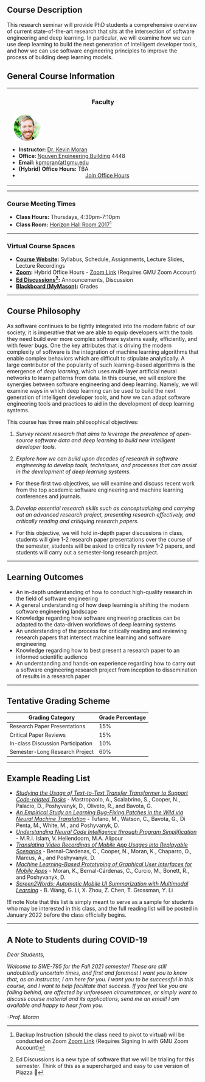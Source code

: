 ## Course Description

This research seminar will provide PhD students a comprehensive overview of current state-of-the-art research that sits at the intersection of software engineering and deep learning. In particular, we will examine how we can use deep learning to build the next generation of intelligent developer tools, and how we can use software engineering principles to improve the process of building deep learning models.


## General Course Information

<table width="100%">
	<tr>
		<th width="50%"> <h3>Faculty</h3> </th>
	</tr>
	<tr>
		<td width="50%">
			&nbsp;&nbsp; <img style="vertical-align:middle" src="images/Prof-Moran.png">
			<ul>
				<li style="font-size:14px";><b>Instructor:</b> <a href="https://www.kpmoran.com">Dr. Kevin Moran</a></li>
				<li style="font-size:14px";><b>Office:</b> <a href="https://cs.gmu.edu/about/visit-the-department/">Nguyen Engineering Building</a> 4448</li>
				<li style="font-size:14px";><b>Email:</b> <a href="mailto:kpmoran@gmu.edu">kpmoran(at)gmu.edu</a></li>
				<li style="font-size:14px";><b>(Hybrid) Office Hours:</b> TBA</li>
				<li style="font-size:14px";><div style="text-align: center;">
<a href="" title="Office Hours" class="md-button md-button--primary"> Join Office Hours </a>
</div></li>
			<ul>
	</tr>
</table>


---------

### Course Meeting Times

* **Class Hours:** Thursdays, 4:30pm-7:10pm
* **Class Room:** [Horizon Hall Room 2017](https://goo.gl/maps/yWKmHh2w97ehF1yt5)[^1] 

[^1]: Backup Instruction (should the class need to pivot to virtual) will be conducted on Zoom [Zoom Link](https://gmu.zoom.us/j/93312563201) (Requires Signing In with GMU Zoom Account)

<!----
<div style="text-align: center;">
<a href="https://gmu.zoom.us/j/98318501915" title="Click Here to Join the Zoom Meeting" class="md-button md-button--primary">Join the Zoom Meeting </a>
</div>
--->

---------

### Virtual Course Spaces

* **[Course Website](https://kpmoran.cs.gmu.edu/swe-732-s22/):** Syllabus, Schedule, Assignments, Lecture Slides, Lecture Recordings
* **[Zoom]():** Hybrid Office Hours - [Zoom Link]() (Requires GMU Zoom Account)
* **[Ed Discussions](https://edstem.org)[^2]:** Announcements, Discussion
* **[Blackboard (MyMason)](https://mymason.gmu.edu/):** Grades

[^2]: Ed Discussions is a new type of software that we will be trialing for this semester. Think of this as a supercharged and easy to use version of Piazza 🙂

---------

## Course Philosophy

As software continues to be tightly integrated into the modern fabric of our society, it is imperative that we are able to equip developers with the tools they need build ever more complex software systems easily, efficiently, and with fewer bugs. One the key attributes that is driving the modern complexity of software is the integration of machine learning algorithms that enable complex behaviors which are difficult to stipulate analytically. A large contributor of the popularity of such learning-based algorithms is the emergence of *deep learning*, which uses multi-layer artificial neural networks to learn patterns from data. In this course, we will explore the synergies between software engineering and deep learning. Namely, we will examine ways in which deep learning can be used to build the next generation of intelligent developer tools, and how we can adapt software engineering tools and practices to aid in the development of deep learning systems.

This course has three main philosophical objectives:

1) *Survey recent research that aims to leverage the prevalence of open-source software data and deep learning to build new intelligent developer tools.*

2) *Explore how we can build upon decades of research in software engineering to develop tools, techniques, and processes that can assist in the development of deep learning systems.* 

* For these first two objectives, we will examine and discuss recent work from the top academic software engineering and machine learning conferences and journals.

3) *Develop essential research skills such as conceptualizing and carrying out an advanced research project, presenting research effectively, and critically reading and critiquing research papers.*

* For this objective, we will hold in-depth paper discussions in class, students will give 1-2 research paper presentations over the course of the semester, students will be asked to critically review 1-2 papers, and students will carry out a semester-long research project. 

---------

## Learning Outcomes

* An in-depth understanding of how to conduct high-quality research in the field of software engineering
* A general understanding of how deep learning is shifting the modern software engineering landscape
* Knowledge regarding how software engineering practices can be adapted to the data-driven workflows of deep learning systems
* An understanding of the process for critically reading and reviewing research papers that intersect machine learning and software engineering 
* Knowledge regarding how to best present a research paper to an informed scientific audience
* An understanding and hands-on experience regarding how to carry out a software engineering research project from inception to dissemination of results in a research paper

---------

## Tentative Grading Scheme

| Grading Category | Grade Percentage |
|-----|-----|
| Research Paper Presentations | 15%
| Critical Paper Reviews | 15%
| In-class Discussion Participation | 10%
| Semester-Long Research Project | 60%

---------

## Example Reading List


* [*Studying the Usage of Text-to-Text Transfer Transformer to Support Code-related Tasks*](pdfs/ICSE21-T5.pdf) - Mastropaolo, A., Scalabrino, S., Cooper, N., Palacio, D., Poshyvanyk, D., Oliveto, R., and Bavota, G.
* [*An Empirical Study on Learning Bug-Fixing Patches in the Wild via Neural Machine Translation*](pdfs/1812.0869.pdf) - Tufano, M., Watson, C., Bavota, G., Di Penta, M., White, M., and Poshyvanyk, D.
* [*Understanding Neural Code Intelligence through Program Simplification*](pdfs/2106.0335.pdf) - M.R.I. Islam, V. Hellendoorn, M.A. Alipour
* [*Translating Video Recordings of Mobile App Usages into Replayable Scenarios*](pdfs/ICSE21-V2S.pdf) - Bernal-Cárdenas, C., Cooper, N., Moran, K., Chaparro, O., Marcus, A., and Poshyvanyk, D.
* [*Machine Learning-Based Prototyping of Graphical User Interfaces for Mobile Apps*](pdfs/TSE18-ReDraw.pdf) - Moran, K., Bernal-Cárdenas, C., Curcio, M., Bonett, R., and Poshyvanyk, D.
* [*Screen2Words: Automatic Mobile UI Summarization with Multimodal Learning*](pdfs/2108.0335.pdf) - B. Wang, G. Li, X. Zhou, Z. Chen, T. Grossman, Y. Li

!!! note
    Note that this list is simply meant to serve as a sample for students who may be interested in this class, and the full reading list will be posted in January 2022 before the class officially begins.

---------

## A Note to Students during COVID-19

*Dear Students,*

*Welcome to SWE-795 for the Fall 2021 semester! These are still undoubtedly uncertain times, and first and foremost I want you to know that, as an instructor, I am here for you. I want you to be successful in this course, and I want to help facilitate that success. If you feel like you are falling behind, are affected by unforeseen circumstances, or simply want to discuss course material and its applications, send me an email! I am available and happy to hear from you.*

*-Prof. Moran*



